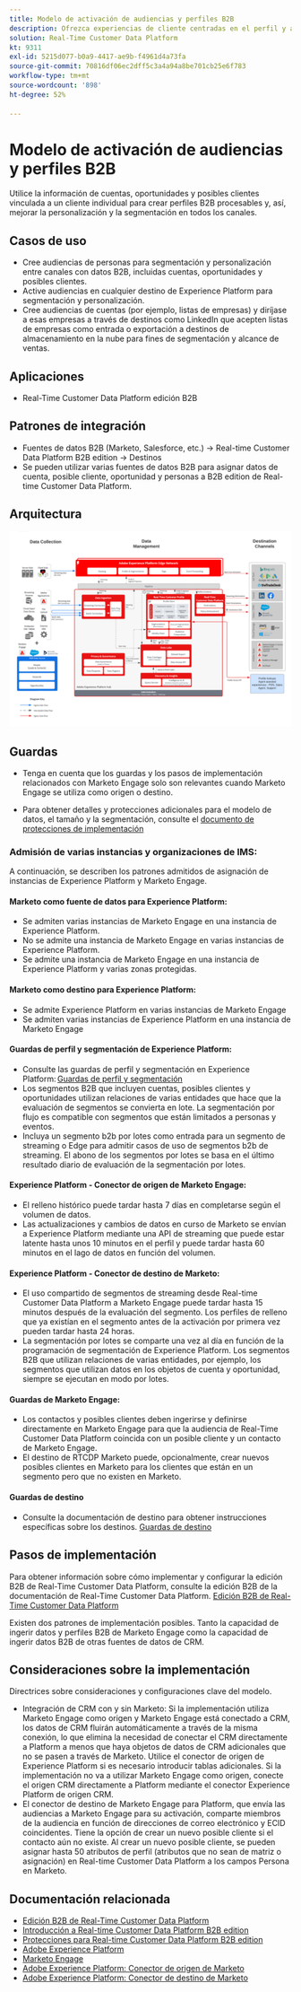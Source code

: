 ```yaml
---
title: Modelo de activación de audiencias y perfiles B2B
description: Ofrezca experiencias de cliente centradas en el perfil y audiencias basadas en la cuenta con Real-Time Customer Data Platform.
solution: Real-Time Customer Data Platform
kt: 9311
exl-id: 5215d077-b0a9-4417-ae9b-f4961d4a73fa
source-git-commit: 70816df06ec2dff5c3a4a94a8be701cb25e6f783
workflow-type: tm+mt
source-wordcount: '898'
ht-degree: 52%

---
```


# Modelo de activación de audiencias y perfiles B2B

Utilice la información de cuentas, oportunidades y posibles clientes vinculada a un cliente individual para crear perfiles B2B procesables y, así, mejorar la personalización y la segmentación en todos los canales.

## Casos de uso

* Cree audiencias de personas para segmentación y personalización entre canales con datos B2B, incluidas cuentas, oportunidades y posibles clientes.
* Active audiencias en cualquier destino de Experience Platform para segmentación y personalización.
* Cree audiencias de cuentas (por ejemplo, listas de empresas) y diríjase a esas empresas a través de destinos como LinkedIn que acepten listas de empresas como entrada o exportación a destinos de almacenamiento en la nube para fines de segmentación y alcance de ventas.

## Aplicaciones

* Real-Time Customer Data Platform edición B2B

## Patrones de integración

* Fuentes de datos B2B (Marketo, Salesforce, etc.) -> Real-time Customer Data Platform B2B edition -> Destinos
* Se pueden utilizar varias fuentes de datos B2B para asignar datos de cuenta, posible cliente, oportunidad y personas a B2B edition de Real-time Customer Data Platform.

## Arquitectura

![Arquitectura de referencia para el modelo de activación B2B](assets/b2b-activation.png)

## Guardas

* Tenga en cuenta que los guardas y los pasos de implementación relacionados con Marketo Engage solo son relevantes cuando Marketo Engage se utiliza como origen o destino.

* Para obtener detalles y protecciones adicionales para el modelo de datos, el tamaño y la segmentación, consulte el [documento de protecciones de implementación](../experience-platform/deployment/guardrails.md)


### Admisión de varias instancias y organizaciones de IMS:

A continuación, se describen los patrones admitidos de asignación de instancias de Experience Platform y Marketo Engage.

#### Marketo como fuente de datos para Experience Platform:

* Se admiten varias instancias de Marketo Engage en una instancia de Experience Platform.
* No se admite una instancia de Marketo Engage en varias instancias de Experience Platform.
* Se admite una instancia de Marketo Engage en una instancia de Experience Platform y varias zonas protegidas.

#### Marketo como destino para Experience Platform:

* Se admite Experience Platform en varias instancias de Marketo Engage
* Se admiten varias instancias de Experience Platform en una instancia de Marketo Engage

#### Guardas de perfil y segmentación de Experience Platform:

* Consulte las guardas de perfil y segmentación en Experience Platform: [Guardas de perfil y segmentación](https://experienceleague.adobe.com/docs/experience-platform/profile/guardrails.html?lang=es)
* Los segmentos B2B que incluyen cuentas, posibles clientes y oportunidades utilizan relaciones de varias entidades que hace que la evaluación de segmentos se convierta en lote. La segmentación por flujo es compatible con segmentos que están limitados a personas y eventos.
* Incluya un segmento b2b por lotes como entrada para un segmento de streaming o Edge para admitir casos de uso de segmentos b2b de streaming. El abono de los segmentos por lotes se basa en el último resultado diario de evaluación de la segmentación por lotes.

#### Experience Platform - Conector de origen de Marketo Engage:

* El relleno histórico puede tardar hasta 7 días en completarse según el volumen de datos.
* Las actualizaciones y cambios de datos en curso de Marketo se envían a Experience Platform mediante una API de streaming que puede estar latente hasta unos 10 minutos en el perfil y puede tardar hasta 60 minutos en el lago de datos en función del volumen.

#### Experience Platform - Conector de destino de Marketo:

* El uso compartido de segmentos de streaming desde Real-time Customer Data Platform a Marketo Engage puede tardar hasta 15 minutos después de la evaluación del segmento. Los perfiles de relleno que ya existían en el segmento antes de la activación por primera vez pueden tardar hasta 24 horas.
* La segmentación por lotes se comparte una vez al día en función de la programación de segmentación de Experience Platform. Los segmentos B2B que utilizan relaciones de varias entidades, por ejemplo, los segmentos que utilizan datos en los objetos de cuenta y oportunidad, siempre se ejecutan en modo por lotes.

#### Guardas de Marketo Engage:

* Los contactos y posibles clientes deben ingerirse y definirse directamente en Marketo Engage para que la audiencia de Real-Time Customer Data Platform coincida con un posible cliente y un contacto de Marketo Engage.
* El destino de RTCDP Marketo puede, opcionalmente, crear nuevos posibles clientes en Marketo para los clientes que están en un segmento pero que no existen en Marketo.

#### Guardas de destino

* Consulte la documentación de destino para obtener instrucciones específicas sobre los destinos. [Guardas de destino](https://experienceleague.adobe.com/docs/experience-platform/destinations/guardrails.html?lang=es)


## Pasos de implementación

Para obtener información sobre cómo implementar y configurar la edición B2B de Real-Time Customer Data Platform, consulte la edición B2B de la documentación de Real-Time Customer Data Platform. [Edición B2B de Real-Time Customer Data Platform](https://experienceleague.adobe.com/docs/experience-platform/rtcdp/b2b-overview.html?lang=es)

Existen dos patrones de implementación posibles. Tanto la capacidad de ingerir datos y perfiles B2B de Marketo Engage como la capacidad de ingerir datos B2B de otras fuentes de datos de CRM.

## Consideraciones sobre la implementación

Directrices sobre consideraciones y configuraciones clave del modelo.

* Integración de CRM con y sin Marketo:
Si la implementación utiliza Marketo Engage como origen y Marketo Engage está conectado a CRM, los datos de CRM fluirán automáticamente a través de la misma conexión, lo que elimina la necesidad de conectar el CRM directamente a Platform a menos que haya objetos de datos de CRM adicionales que no se pasen a través de Marketo. Utilice el conector de origen de Experience Platform si es necesario introducir tablas adicionales. Si la implementación no va a utilizar Marketo Engage como origen, conecte el origen CRM directamente a Platform mediante el conector Experience Platform de origen CRM.
* El conector de destino de Marketo Engage para Platform, que envía las audiencias a Marketo Engage para su activación, comparte miembros de la audiencia en función de direcciones de correo electrónico y ECID coincidentes. Tiene la opción de crear un nuevo posible cliente si el contacto aún no existe. Al crear un nuevo posible cliente, se pueden asignar hasta 50 atributos de perfil (atributos que no sean de matriz o asignación) en Real-time Customer Data Platform a los campos Persona en Marketo.

## Documentación relacionada

* [Edición B2B de Real-Time Customer Data Platform](https://experienceleague.adobe.com/docs/experience-platform/rtcdp/b2b-overview.html?lang=es)
* [Introducción a Real-time Customer Data Platform B2B edition](https://experienceleague.adobe.com/es/docs/experience-platform/rtcdp/intro/rtcdpb2b-intro/b2b-tutorial)
* [Protecciones para Real-time Customer Data Platform B2B edition](https://experienceleague.adobe.com/es/docs/experience-platform/rtcdp/intro/rtcdpb2b-intro/b2b-guardrails)
* [Adobe Experience Platform](https://experienceleague.adobe.com/docs/experience-platform.html?lang=es)
* [Marketo Engage](https://experienceleague.adobe.com/docs/marketo/using/home.html?lang=es)
* [Adobe Experience Platform: Conector de origen de Marketo](https://experienceleague.adobe.com/docs/experience-platform/sources/connectors/adobe-applications/marketo/marketo.html?lang=es)
* [Adobe Experience Platform: Conector de destino de Marketo](https://experienceleague.adobe.com/docs/marketo/using/product-docs/core-marketo-concepts/smart-lists-and-static-lists/static-lists/push-an-adobe-experience-cloud-segment-to-a-marketo-static-list.html?lang=es)
